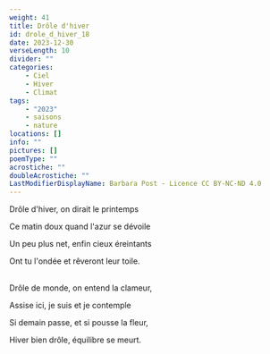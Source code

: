 ```yaml
---
weight: 41
title: Drôle d'hiver
id: drole_d_hiver_18
date: 2023-12-30
verseLength: 10
divider: ""
categories:
    - Ciel
    - Hiver
    - Climat
tags:
    - "2023"
    - saisons
    - nature
locations: []
info: ""
pictures: []
poemType: ""
acrostiche: ""
doubleAcrostiche: ""
LastModifierDisplayName: Barbara Post - Licence CC BY-NC-ND 4.0
---
```

Drôle d'hiver, on dirait le printemps

Ce matin doux quand l'azur se dévoile

Un peu plus net, enfin cieux éreintants

Ont tu l'ondée et rêveront leur toile.

 \
Drôle de monde, on entend la clameur,

Assise ici, je suis et je contemple

Si demain passe, et si pousse la fleur,

Hiver bien drôle, équilibre se meurt.
